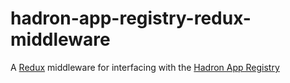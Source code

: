 # hadron-app-registry-redux-middleware
A [Redux](https://redux.js.org) middleware for interfacing with the [Hadron App Registry](https://github.com/mongodb-js/hadron-app-registry)
